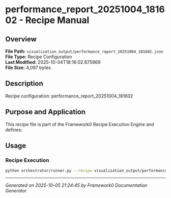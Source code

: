 # performance_report_20251004_181602 - Recipe Manual

## Overview
**File Path:** `visualization_output/performance_report_20251004_181602.json`  
**File Type:** Recipe Configuration  
**Last Modified:** 2025-10-04T18:16:02.875969  
**File Size:** 4,097 bytes  

## Description
Recipe configuration: performance_report_20251004_181602

## Purpose and Application
This recipe file is part of the Framework0 Recipe Execution Engine and defines:

## Usage

### Recipe Execution
```bash
python orchestrator/runner.py --recipe visualization_output/performance_report_20251004_181602.json
```


---
*Generated on 2025-10-05 21:24:45 by Framework0 Documentation Generator*
